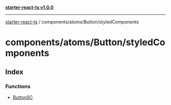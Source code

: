 [**starter-react-ts v1.0.0**](../../../../README.md)

***

[starter-react-ts](../../../../modules.md) / components/atoms/Button/styledComponents

# components/atoms/Button/styledComponents

## Index

### Functions

- [ButtonSC](functions/ButtonSC.md)
